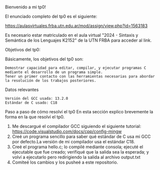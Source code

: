 Bienvenido a mi tp0!

El enunciado completo del tp0 es el siguiente:

 https://aulasvirtuales.frba.utn.edu.ar/mod/assign/view.php?id=1563183

 Es necesario estar matriculado en el aula virtual "2024 - Sintaxis y Semántica de los Lenguajes K2152" de la UTN FRBA para acceder al link.

Objetivos del tp0:

Básicamente, los objetivos del tp0 son:

	Demostrar capacidad para editar, compilar, y ejecutar programas C mediante el desarrollo de un programa simple.
	Tener un primer contacto con las herramientas necesarias para abordar la resolución de los trabajos posteriores.

Datos relevantes

	Versión del GCC usada: 13.2.0
	Estándar de C usado: C18

Paso a paso de cómo resolví el tp0
  En esta sección explico brevemente la forma en la que resolví el tp0.
  1. Me descargué el compilador GCC siguiendo el siguiente tutorial: https://code.visualstudio.com/docs/cpp/config-mingw
  2. Creé un programa sencillo para saber qué estándar de C usa mi GCC por defecto.La versión de mi compilador usa el estándar C18.
  3. Creé el programa hello.c; lo compilé mediante consola; ejecuté el ejecutable que fue creado; verifiqué que la salida sea la esperada;
     y volví a ejecutarlo pero redirigiendo la salida al archivo output.txt
  4. Comiteé los cambios y los pusheé a este repositorio.